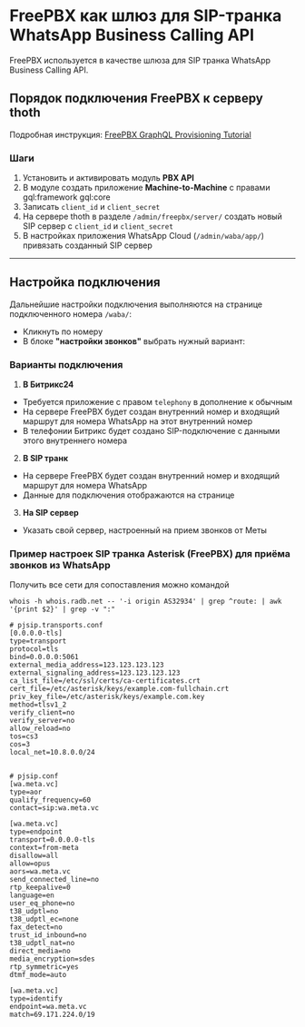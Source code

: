# FreePBX как шлюз для SIP-транка WhatsApp Business Calling API

FreePBX используется в качестве шлюза для SIP транка WhatsApp Business Calling API.

## Порядок подключения FreePBX к серверу thoth

Подробная инструкция: [FreePBX GraphQL Provisioning Tutorial](https://sangomakb.atlassian.net/wiki/spaces/FCD/pages/10354832/FreePBX+GraphQL+Provisioning+Tutorial)

### Шаги

1. Установить и активировать модуль **PBX API**
2. В модуле создать приложение **Machine-to-Machine** с правами   gql:framework gql:core
3. Записать `client_id` и `client_secret`
4. На сервере thoth в разделе `/admin/freepbx/server/` создать новый SIP сервер с `client_id` и `client_secret`
5. В настройках приложения WhatsApp Cloud (`/admin/waba/app/`) привязать созданный SIP сервер

---

## Настройка подключения

Дальнейшие настройки подключения выполняются на странице подключенного номера `/waba/`:

- Кликнуть по номеру  
- В блоке **"настройки звонков"** выбрать нужный вариант:

### Варианты подключения

1. **В Битрикс24**  
- Требуется приложение с правом `telephony` в дополнение к обычным
- На сервере FreePBX будет создан внутренний номер и входящий маршрут для номера WhatsApp на этот внутренний номер  
- В телефонии Битрикс будет создано SIP-подключение с данными этого внутреннего номера

2. **В SIP транк**  
- На сервере FreePBX будет создан внутренний номер и входящий маршрут для номера WhatsApp  
- Данные для подключения отображаются на странице

3. **На SIP сервер**  
- Указать свой сервер, настроенный на прием звонков от Меты 
         
     

### Пример настроек SIP транка Asterisk (FreePBX) для приёма звонков из WhatsApp

Получить все сети для сопоставления можно командой 
```
whois -h whois.radb.net -- '-i origin AS32934' | grep ^route: | awk '{print $2}' | grep -v ":"
```

```
# pjsip.transports.conf
[0.0.0.0-tls]
type=transport
protocol=tls
bind=0.0.0.0:5061
external_media_address=123.123.123.123
external_signaling_address=123.123.123.123
ca_list_file=/etc/ssl/certs/ca-certificates.crt
cert_file=/etc/asterisk/keys/example.com-fullchain.crt
priv_key_file=/etc/asterisk/keys/example.com.key
method=tlsv1_2
verify_client=no
verify_server=no
allow_reload=no
tos=cs3
cos=3
local_net=10.8.0.0/24


# pjsip.conf
[wa.meta.vc]
type=aor
qualify_frequency=60
contact=sip:wa.meta.vc

[wa.meta.vc]
type=endpoint
transport=0.0.0.0-tls
context=from-meta
disallow=all
allow=opus
aors=wa.meta.vc
send_connected_line=no
rtp_keepalive=0
language=en
user_eq_phone=no
t38_udptl=no
t38_udptl_ec=none
fax_detect=no
trust_id_inbound=no
t38_udptl_nat=no
direct_media=no
media_encryption=sdes
rtp_symmetric=yes
dtmf_mode=auto

[wa.meta.vc]
type=identify
endpoint=wa.meta.vc
match=69.171.224.0/19
```
